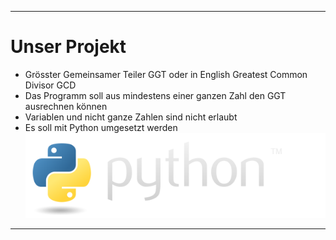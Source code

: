 
---
# Unser Projekt

- Grösster Gemeinsamer Teiler GGT oder in English Greatest Common Divisor GCD
- Das Programm soll aus mindestens einer ganzen Zahl den GGT ausrechnen können
- Variablen und nicht ganze Zahlen sind nicht erlaubt
- Es soll mit Python umgesetzt werden
![python-logo@2x.png](python-logo%402x.png)

---